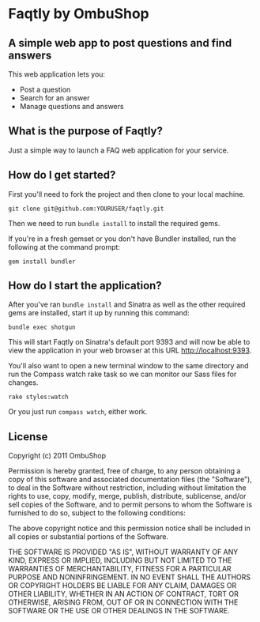# Faqtly by OmbuShop

## A simple web app to post questions and find answers

This web application lets you:

* Post a question
* Search for an answer
* Manage questions and answers

## What is the purpose of Faqtly?

Just a simple way to launch a FAQ web application for your service.

## How do I get started?

First you'll need to fork the project and then clone to your local machine.

    git clone git@github.com:YOURUSER/faqtly.git

Then we need to run `bundle install` to install the required gems.

If you're in a fresh gemset or you don't have Bundler installed, run the following at the command prompt:

    gem install bundler

## How do I start the application?

After you've ran `bundle install` and Sinatra as well as the other required gems are installed, start it up by running this command:

    bundle exec shotgun

This will start Faqtly on Sinatra's default port 9393 and will now be able to view the application in your web browser at this URL [http://localhost:9393](http://localhost:9393).

You'll also want to open a new terminal window to the same directory and run the Compass watch rake task so we can monitor our Sass files for changes.

    rake styles:watch

Or you just run `compass watch`, either work.

## License

Copyright (c) 2011 OmbuShop

Permission is hereby granted, free of charge, to any person obtaining a copy of this software and associated documentation files (the "Software"), to deal in the Software without restriction, including without limitation the rights to use, copy, modify, merge, publish, distribute, sublicense, and/or sell copies of the Software, and to permit persons to whom the Software is furnished to do so, subject to the following conditions:

The above copyright notice and this permission notice shall be included in all copies or substantial portions of the Software.

THE SOFTWARE IS PROVIDED "AS IS", WITHOUT WARRANTY OF ANY KIND, EXPRESS OR IMPLIED, INCLUDING BUT NOT LIMITED TO THE WARRANTIES OF MERCHANTABILITY, FITNESS FOR A PARTICULAR PURPOSE AND NONINFRINGEMENT. IN NO EVENT SHALL THE AUTHORS OR COPYRIGHT HOLDERS BE LIABLE FOR ANY CLAIM, DAMAGES OR OTHER LIABILITY, WHETHER IN AN ACTION OF CONTRACT, TORT OR OTHERWISE, ARISING FROM, OUT OF OR IN CONNECTION WITH THE SOFTWARE OR THE USE OR OTHER DEALINGS IN THE SOFTWARE.
